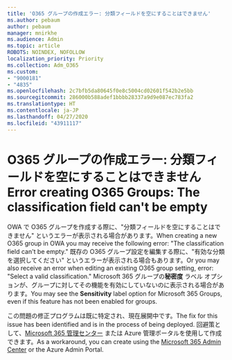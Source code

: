 ```yaml
---
title: 'O365 グループの作成エラー: 分類フィールドを空にすることはできません'
ms.author: pebaum
author: pebaum
manager: mnirkhe
ms.audience: Admin
ms.topic: article
ROBOTS: NOINDEX, NOFOLLOW
localization_priority: Priority
ms.collection: Adm_O365
ms.custom:
- "9000181"
- "4835"
ms.openlocfilehash: 2c7bfb5da80645f0e8c5004cd02601f542b2e5bb
ms.sourcegitcommit: 286000b588adef1bbbb28337a9d9e087ec783fa2
ms.translationtype: HT
ms.contentlocale: ja-JP
ms.lasthandoff: 04/27/2020
ms.locfileid: "43911117"
---
```

# <a name="error-creating-o365-groups-the-classification-field-cant-be-empty"></a><span data-ttu-id="7a860-102">O365 グループの作成エラー: 分類フィールドを空にすることはできません</span><span class="sxs-lookup"><span data-stu-id="7a860-102">Error creating O365 Groups: The classification field can't be empty</span></span>

<span data-ttu-id="7a860-103">OWA で O365 グループを作成する際に、"分類フィールドを空にすることはできません" というエラーが表示される場合があります。</span><span class="sxs-lookup"><span data-stu-id="7a860-103">When creating a new O365 group in OWA you may receive the following error: "The classification field can't be empty."</span></span>  <span data-ttu-id="7a860-104">既存の O365 グループ設定を編集する際に、"有効な分類を選択してください" というエラーが表示される場合もあります。</span><span class="sxs-lookup"><span data-stu-id="7a860-104">Or you may also receive an error when editing an existing O365 group setting, error: "Select a valid classification."</span></span>   <span data-ttu-id="7a860-105">Microsoft 365 グループの**秘密度** ラベル オプションが、グループに対してその機能を有効にしていないのに表示される場合があります。</span><span class="sxs-lookup"><span data-stu-id="7a860-105">You may see the **Sensitivity** label option for Microsoft 365 Groups, even if this feature has not been enabled for groups.</span></span>

<span data-ttu-id="7a860-106">この問題の修正プログラムは既に特定され、現在展開中です。</span><span class="sxs-lookup"><span data-stu-id="7a860-106">The fix for this issue has been identified and is in the process of being deployed.</span></span>  <span data-ttu-id="7a860-107">回避策として、[Microsoft 365 管理センター](https://docs.microsoft.com/microsoft-365/admin/create-groups/create-groups?view=o365-worldwide) または Azure 管理ポータルを使用して作成できます。</span><span class="sxs-lookup"><span data-stu-id="7a860-107">As a workaround, you can create using the [Microsoft 365 Admin Center](https://docs.microsoft.com/microsoft-365/admin/create-groups/create-groups?view=o365-worldwide) or the Azure Admin Portal.</span></span>
